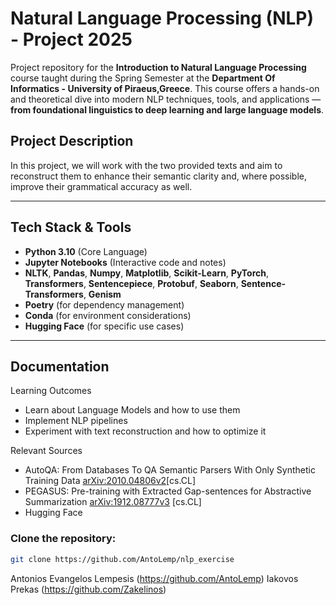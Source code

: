 # Natural Language Processing (NLP) -  Project 2025

 Project repository for the **Introduction to Natural Language Processing** course taught during the Spring Semester at the **Department Of Informatics - University of Piraeus,Greece**. This course offers a hands-on and theoretical dive into modern NLP techniques, tools, and applications — **from foundational linguistics to deep learning and large language models**.

## Project Description

In this project, we will work with the two provided texts and aim to reconstruct them to enhance their semantic clarity and, where possible, improve their grammatical accuracy as well.

---

## Tech Stack & Tools

- **Python 3.10** (Core Language)
- **Jupyter Notebooks** (Interactive code and notes)
- **NLTK**, **Pandas**, **Numpy**, **Matplotlib**, **Scikit-Learn**, **PyTorch**, **Transformers**, **Sentencepiece**, **Protobuf**, **Seaborn**, **Sentence-Transformers**, **Genism**
- **Poetry** (for dependency management)
- **Conda** (for environment considerations)
- **Hugging Face** (for specific use cases)

---
  Documentation
  - 
  
  Learning Outcomes
  - Learn about Language Models and how to use them
  - Implement NLP pipelines
  - Experiment with text reconstruction and how to optimize it
    
  Relevant Sources
  - AutoQA: From Databases To QA Semantic Parsers With Only Synthetic Training Data [arXiv:2010.04806v2](https://arxiv.org/abs/2010.04806v2)[cs.CL]
  - PEGASUS: Pre-training with Extracted Gap-sentences for Abstractive Summarization [arXiv:1912.08777v3](https://arxiv.org/abs/1912.08777v3) [cs.CL]
  - Hugging Face

### Clone the repository:
```bash
git clone https://github.com/AntoLemp/nlp_exercise
```

Antonios Evangelos Lempesis (https://github.com/AntoLemp)
Iakovos Prekas (https://github.com/Zakelinos)

